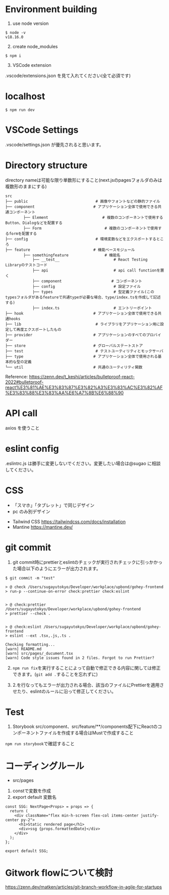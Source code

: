 # Environment building

1. use node version

```
$ node -v
v18.16.0
```

2. create node_modules

```
$ npm i
```

3. VSCode extension

.vscode/extensions.json を見て入れてください(全て必須です)

# localhost

```
$ npm run dev
```

# VSCode Settings

.vscode/settings.json が優先されると思います。

# Directory structure

directory nameは可能な限り単数形にすること(next.jsのpagesフォルダのみは複数形のままにする)
```
src
├── public                              # 画像やフォントなどの静的ファイル
├── component                          # アプリケーション全体で使用できる共通コンポーネント
        ├── Element                        # 複数のコンポーネントで使用するButton、Dialogなどを配置する
        ├── Form                            # 複数のコンポーネントで使用するformを配置する
├── config                              # 環境変数などをエクスポートするところ
├── feature                            # 機能ベースモジュール
        ├── somethingfeature                # 機能名
            ├── __test__                        # React Testing Libraryのテストコード
            ├── api                             # api call functionを置く
            ├── component                      # コンポーネント
            ├── config                          # 設定ファイル
            ├── types                           # 型定義ファイル(このtypesフォルダがあるfeatureで共通typeが必要な場合、type/index.tsを作成して記述する)
            ├── index.ts                        # エントリーポイント
├── hook                               # アプリケーション全体で使用できる共通hooks
├── lib                                 # ライブラリをアプリケーション用に設定して再度エクスポートしたもの
├── provider                           # アプリケーションのすべてのプロバイダー
├── store                              # グローバルステートストア
├── test                                # テストユーティリティとモックサーバ
├── type                               # アプリケーション全体で使用される基本的な型の定義
└── util                               # 共通のユーティリティ関数
```

Reference:
https://zenn.dev/t_keshi/articles/bulletproof-react-2022#bulletproof-react%E3%81%AE%E3%83%87%E3%82%A3%E3%83%AC%E3%82%AF%E3%83%88%E3%83%AA%E6%A7%8B%E6%88%90

# API call
  axios を使うこと

# eslint config

.eslintrc.js は勝手に変更しないでください。変更したい場合は@sugao に相談してください。

# CSS

- 「スマホ」「タブレット」で同じデザイン
- pc のみ別デザイン

* Tailwind CSS
  https://tailwindcss.com/docs/installation
* Mantine
  https://mantine.dev/

# git commit
1. git commit時にprettierとeslintのチェックが実行されチェックに引っかかった場合以下のようにエラーが出力されます。  
```
$ git commit -m "test" 

> @ check /Users/sugayutokyo/Developer/workplace/upbond/gohey-frontend
> run-p --continue-on-error check:prettier check:eslint


> @ check:prettier /Users/sugayutokyo/Developer/workplace/upbond/gohey-frontend
> prettier --check .


> @ check:eslint /Users/sugayutokyo/Developer/workplace/upbond/gohey-frontend
> eslint --ext .tsx,.js,.ts .

Checking formatting...
[warn] README.md
[warn] src/pages/_ducument.tsx
[warn] Code style issues found in 2 files. Forgot to run Prettier?
```

2. `npm run fix`を実行することによって自動で修正できる内容に関しては修正できます。(`git add .`することを忘れずに)

3. 2.を行なってもエラーが出力される場合、該当のファイルにPrettierを適用させたり、eslintのルールに沿って修正してください。  

# Test
1. Storybook
src/component、src/feature/**/components配下にReactのコンポーネントファイルを作成する場合はMustで作成すること

`npm run storybook`で確認すること

# コーディングルール
* src/pages
1. constで変数を作成
2. export default 変数名
```
const SSG: NextPage<Props> = props => {
  return (
    <div className="flex min-h-screen flex-col items-center justify-center py-2">
      <h1>Static rendered page</h1>
      <div>ssg {props.formattedDate}</div>
    </div>
  );
};

export default SSG;
```

# Gitwork flowについて検討
https://zenn.dev/matken/articles/git-branch-workflow-in-agile-for-startups
